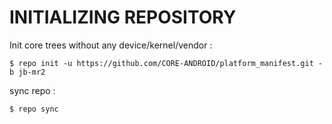 INITIALIZING REPOSITORY
=======================

Init core trees without any device/kernel/vendor :

    $ repo init -u https://github.com/CORE-ANDROID/platform_manifest.git -b jb-mr2




sync repo :

    $ repo sync
